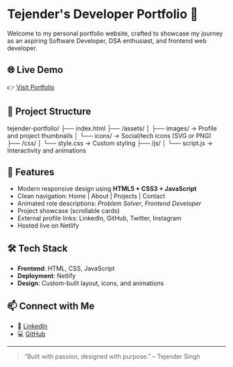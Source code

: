 # Tejender's Developer Portfolio 🚀

Welcome to my personal portfolio website, crafted to showcase my journey as an aspiring Software Developer, DSA enthusiast, and frontend web developer.

## 🌐 Live Demo

👉 [Visit Portfolio](https://tejender-portfolio.netlify.app)

## 📁 Project Structure
tejender-portfolio/
├── index.html
├── /assets/
│   ├── images/       → Profile and project thumbnails
│   └── icons/        → Social/tech icons (SVG or PNG)
├── /css/
│   └── style.css     → Custom styling
├── /js/
│   └── script.js     → Interactivity and animations
## 📌 Features

- Modern responsive design using **HTML5 + CSS3 + JavaScript**
- Clean navigation: Home | About | Projects | Contact
- Animated role descriptions: *Problem Solver*, *Frontend Developer*
- Project showcase (scrollable cards)
- External profile links: LinkedIn, GitHub, Twitter, Instagram
- Hosted live on Netlify

## 🛠️ Tech Stack

- **Frontend**: HTML, CSS, JavaScript
- **Deployment**: Netlify
- **Design**: Custom-built layout, icons, and animations

## 📫 Connect with Me

- 🔗 [LinkedIn](https://www.linkedin.com/in/tejender-singh2003)
- 💻 [GitHub](https://github.com/tejender29)

---

> “Built with passion, designed with purpose.” – Tejender Singh
